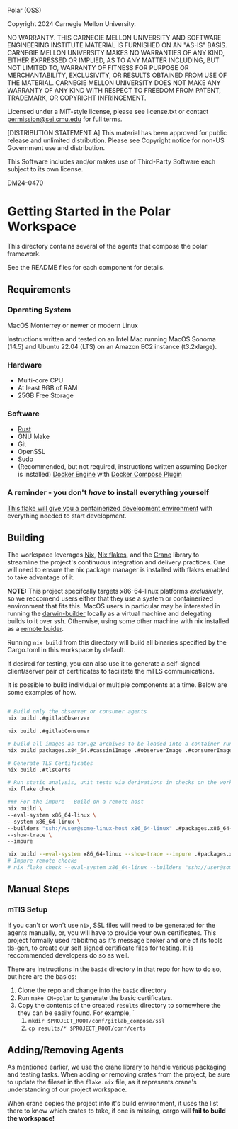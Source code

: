 Polar (OSS)

Copyright 2024 Carnegie Mellon University.

NO WARRANTY. THIS CARNEGIE MELLON UNIVERSITY AND SOFTWARE ENGINEERING
INSTITUTE MATERIAL IS FURNISHED ON AN "AS-IS" BASIS. CARNEGIE MELLON
UNIVERSITY MAKES NO WARRANTIES OF ANY KIND, EITHER EXPRESSED OR IMPLIED, AS
TO ANY MATTER INCLUDING, BUT NOT LIMITED TO, WARRANTY OF FITNESS FOR PURPOSE
OR MERCHANTABILITY, EXCLUSIVITY, OR RESULTS OBTAINED FROM USE OF THE
MATERIAL. CARNEGIE MELLON UNIVERSITY DOES NOT MAKE ANY WARRANTY OF ANY KIND
WITH RESPECT TO FREEDOM FROM PATENT, TRADEMARK, OR COPYRIGHT INFRINGEMENT.

Licensed under a MIT-style license, please see license.txt or contact
permission@sei.cmu.edu for full terms.

[DISTRIBUTION STATEMENT A] This material has been approved for public release
and unlimited distribution.  Please see Copyright notice for non-US
Government use and distribution.

This Software includes and/or makes use of Third-Party Software each subject
to its own license.

DM24-0470
# Getting Started in the Polar Workspace
This directory contains several of the agents that compose the polar framework.

See the README files for each component for details.

## Requirements

### Operating System
MacOS Monterrey or newer or modern Linux

Instructions written and tested on an Intel Mac running MacOS Sonoma (14.5) and Ubuntu 22.04 (LTS) on an Amazon EC2 instance (t3.2xlarge). 

### Hardware
- Multi-core CPU
- At least 8GB of RAM
- 25GB Free Storage

### Software
- [Rust](https://doc.rust-lang.org/cargo/getting-started/installation.html)
- GNU Make
- Git
- OpenSSL
- Sudo
- (Recommended, but not required, instructions written assuming Docker is installed) [Docker Engine](https://docs.docker.com/engine/install/) with [Docker Compose Plugin](https://docs.docker.com/compose/install/)

### A reminder - you don't *have* to install everything yourself

[This flake will give you a containerized development environment](../../dev-container/README.md) with everything needed to start development. 

## Building
The workspace leverages [Nix](https://nix.dev), [Nix flakes](https://nixos.wiki/wiki/Flakes), and the [Crane](https://github.com/ipetkov/crane) library to streamline the project's continuous integration and delivery practices. One will need to ensure the nix package manager is installed with flakes enabled to take advantage of it.

**NOTE:** This project specifcally targets x86-64-linux platforms *exclusively*, so we reccomend users either that they use a system or containerized environment that fits this. MacOS users in particular may be interested in running the [darwin-builder](https://github.com/NixOS/nixpkgs/blob/master/doc/packages/darwin-builder.section.md) locally as a virtual machine and delegating builds to it over ssh. Otherwise, using some other machine with nix installed as a [remote buider](https://nix.dev/manual/nix/2.18/advanced-topics/distributed-builds).

Running `nix build` from this directory will build all binaries specified by the Cargo.toml in this workspace by default.

If desired for testing, you can also use it to generate a self-signed client/server pair of certificates to facilitate the mTLS communications.

It is possible to build individual or multiple components at a time. Below are some examples of how.

```sh

# Build only the observer or consumer agents
nix build .#gitlabObserver

nix build .#gitlabConsumer

# build all images as tar.gz archives to be loaded into a container runtime
nix build packages.x84_64.#cassiniImage .#observerImage .#consumerImage

# Generate TLS Certificates
nix build .#tlsCerts

# Run static analysis, unit tests via derivations in checks on the workspace.
nix flake check

### For the impure - Build on a remote host
nix build \
--eval-system x86_64-linux \
--system x86_64-linux \
--builders "ssh://user@some-linux-host x86_64-linux" .#packages.x86_64-linux.default \
--show-trace \
--impure         

nix build --eval-system x86_64-linux --show-trace --impure .#packages.x86_64-linux.observerImage .#packages.x86_64-linux.consumerImage .#packages.x86_64-linux.cassiniImage           
# Impure remote checks
# nix flake check --eval-system x86_64-linux --builders "ssh://user@some-linux-host x86_64-linux" --show-trace --impure   
```

## Manual Steps

### mTlS Setup
If you can't or won't use `nix`, SSL files will need to be generated for the agents manually, or, you will have to provide your own certificates. This project formally used rabbitmq as it's message broker and one of its tools [tls-gen](https://github.com/rabbitmq/tls-gen), to create our self signed certificate files for testing. It is reccommended developers do so as well.

There are instructions in the `basic` directory in that repo for how to do so, but here are the basics:
   1. Clone the repo and change into the `basic` directory
   2. Run `make CN=polar` to generate the basic certificates.
   3. Copy the contents of the created `results` directory to somewhere the they can be easily found.
   For example, 
   `
      1. `mkdir $PROJECT_ROOT/conf/gitlab_compose/ssl`
      2. `cp results/* $PROJECT_ROOT/conf/certs`

## Adding/Removing Agents
As mentioned earlier, we use the crane library to handle various packaging and testing tasks. When adding or removing crates from the project, be sure to update the fileset in the `flake.nix` file, as it represents crane's understanding of our project workspace. 

When crane copies the project into it's build environment, it uses the list there to know which crates to take, if one is missing, cargo will **fail to build the workspace!**